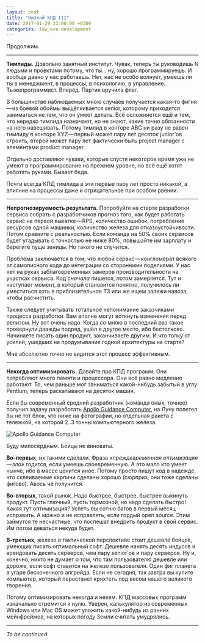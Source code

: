 ```yaml
---
layout: post
title: "Низкий КПД III"
date: 2017-01-29 23:00:00 +0300
categories: low_ece development
---
```

Продолжим.

---

**Тимлиды.** Довольно занятный институт. Чувак, теперь ты руководишь N людьми и проектами потому, что ты… ну, хорошо программируешь. И вообще давно у нас работаешь. Нет, нас не особо волнует, умеешь ли ты в менеджмент, в процессы, в психологию, в управление. Тыжепрограммист. Вперёд. Партия вручила флаг.

В большинстве наблюдаемых мною случаев получается какая-то фигня — из боевой обоймы выщёлкивается senior, которому приходится заниматься не тем, что он умеет делать. Всё осложняется ещё и тем, что нередко тимлида назначают, но не знают, какие точно обязанности на него навешивать. Потому тимлид в конторе ABC ни разу не равен тимлиду в конторе XYZ — первый может пару лет десяток junior’ов строить, второй может пару лет фактически быть project manager с элементами product manager.

Отдельно доставляют чуваки, которые спустя некоторое время уже не умеют в программирование на прежнем уровне, но всё ещё хотят работать руками. Бывает беда.

Почти всегда КПД тимлида в эти первые пару лет просто никакой, а влияние на процессы даже и отрицательное при особом рвении.

---

**Непрогнозируемость результата.** Попробуйте на старте разработки сервиса собрать с разработчиков прогноз того, как будет работать сервис на первой выкатке — RPS, количество ошибок, потребление ресурсов одной машинки, количество железа для отказоустойчивости. Потом сравните с реальностью. Если команда на 50% своих сервисов будет угадывать с точностью не ниже 80%, повышайте им зарплату и берегите пуще зеницы. Но такого не случится.

Проблема заключается в том, что любой сервис — конгломерат всякого от самописного кода до интеграции со сторонними поделиями. У нас нет на руках заблаговременных замеров производительности на участках сервиса. Код *сначала* пишется, *потом* замеряется. Тут и наступает момент, в который становится понятно, получилось ли уместиться хоть в приблизительное ТЗ или же ищем залежи навоза, чтобы расчистить.

Также следует учитывать тотальное непонимание заказчиками процесса разработки. Вам вполне могут воткнуть изменения перед релизом. Ну вот очень надо. Когда со мною в последний раз такое провернули дважды подряд, ушёл в другое место, ибо бестолково. Начинаете писать один продукт, заканчиваете другим. И что толку от усилий, ушедших на продумывание годной архитектуры на старте?

Мне абсолютно точно не видится этот процесс эффективным.

---

**Некогда оптимизировать.** Давайте про КПД программ. Они потребляют много памяти и процессора. Они всё равно медленно работают. То, чем раньше мог заниматься какой-нибудь забытый в углу Pentium, теперь раскатывают на десяток машин.

Если бы современный средний разработчик (команда оных, точнее) получил задачу разработать [Apollo Guidance Computer](https://en.wikipedia.org/wiki/Apollo_Guidance_Computer), на Луну полетел бы не тот блок, что ниже на фотографии, но отдельная ракета с тележкой, на которой 2..3 тонны компьютерного железа.

![Apollo Guidance Computer](/assets/images/1-RxfWQKI7tw9zfqTN7LK1mg.jpeg "Apollo Guidance Computer")

Буду милосердным. Бойцы не виноваты.

**Во-первых**, их такими сделали. Фраза *«преждевременная оптимизация — зло»* годится, если умеешь своевременную. А это мало кто умеет нынче, ибо в массе ценится иное. Потому просто пишут код в надежде, что склеиваемые кирпичи сделаны хорошо (сюрприз, они тоже сделаны фигово). Авось чё получится.

**Во-вторых**, такой рынок. Надо быстрее, быстрее, быстрее выкинуть продукт. Пусть глючный, пусть тормозной, но надо сделать быстро! Какая тут оптимизация? Успеть бы сотню багов в первый месяц исправить. А можно и не исправлять, если гордый open source. Этим займутся те несчастные, что поспешат внедрить продукт в свой сервис. Им потом деваться некуда будет.

**В-третьих**, железо в тактической перспективе стоит дешевле бойцов, умеющих писать оптимальный софт. Дешевле нанять десять индусов и арендовать десять серверов, чем пару senior’ов и пару серверов. Ну и, конечно, никто не думает о том, что там пользователю дешевле или дороже, если софт ставится на железо пользователя. Один фиг планета в угаре бесконечного апгрейда. Если не сегодня, так завтра вы купите компьютер, который перестанет кряхтеть под весом нашего великого творения.

Потому оптимизировать некогда и некем. КПД массовых программ изначально стремится к нулю. Уверен, калькулятор из современных Windows или Mac OS может уложить какой-нибудь из ранних мейнфреймов, на которых погоду Земли считать умудрялись.

---

*To be continued.*

